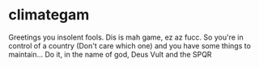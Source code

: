 # climategam
Greetings you insolent fools.
Dis is mah game, ez az fucc.
So you're in control of a country (Don't care which one) and you have some things to maintain...
Do it, in the name of god, Deus Vult and the SPQR
